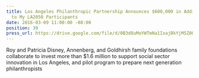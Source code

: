 ```yaml
---
title: Los Angeles Philanthropic Partnership Announces $600,000 in Additional Grants
  to My LA2050 Participants
date: 2016-03-09 11:00:00 -08:00
position: 39
press_url: https://drive.google.com/file/d/0B3d8uMoYWTmNa1IxajBkYjM5Z00/view?usp=sharing
---
```


Roy and Patricia Disney, Annenberg, and Goldhirsh family foundations collaborate to invest more than $1.6 million to support social sector innovation in Los Angeles, and pilot program to prepare next generation philanthropists

